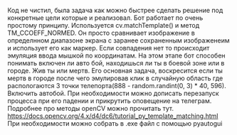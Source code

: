 Код не чистил, была задача как можно быстрее сделать решение под конкретные цели которые и реализовал. 
Бот работает по очень простому принципу. Используется cv.matchTemplate() и метод TM_CCOEFF_NORMED. 
Он просто сравнивает изображение в определнном диапазоне экрана с заранее сохраненным изображенеим и использует его как маркер. 
Если совпадения нет то происходит эмуляция ввода мышкой по координатам. 
На этом этапе бот способен понимать включен ли авто бой, находишься ли ты в боевой зоне или в городе. 
Жив ты или мертв. Его основная задача, воскресится если ты мертв в городе после чего эмулировав клик в случайную область где распологаются 3 точки телепорта(888 - random.randint(0, 3) * 40, 596). 
Включить автобой. При необходимости можно дописать перезапуск процесса при его падении и прикрутить оповещение на телеграм.
Подробнее про методы openCV можно прочитать тут. https://docs.opencv.org/4.x/d4/dc6/tutorial_py_template_matching.html 
При необходимости можно собрать в .exe файл с помощью pyautogui
